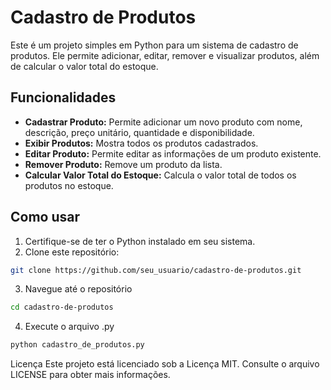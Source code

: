 # Cadastro de Produtos

Este é um projeto simples em Python para um sistema de cadastro de produtos. Ele permite adicionar, editar, remover e visualizar produtos, além de calcular o valor total do estoque.

## Funcionalidades

- **Cadastrar Produto:** Permite adicionar um novo produto com nome, descrição, preço unitário, quantidade e disponibilidade.
- **Exibir Produtos:** Mostra todos os produtos cadastrados.
- **Editar Produto:** Permite editar as informações de um produto existente.
- **Remover Produto:** Remove um produto da lista.
- **Calcular Valor Total do Estoque:** Calcula o valor total de todos os produtos no estoque.

## Como usar

1. Certifique-se de ter o Python instalado em seu sistema.
2. Clone este repositório:

```bash
git clone https://github.com/seu_usuario/cadastro-de-produtos.git
```

3. Navegue até o repositório

```bash
cd cadastro-de-produtos
```

4. Execute o arquivo .py

```bash
python cadastro_de_produtos.py
```
Licença
Este projeto está licenciado sob a Licença MIT. Consulte o arquivo LICENSE para obter mais informações.

